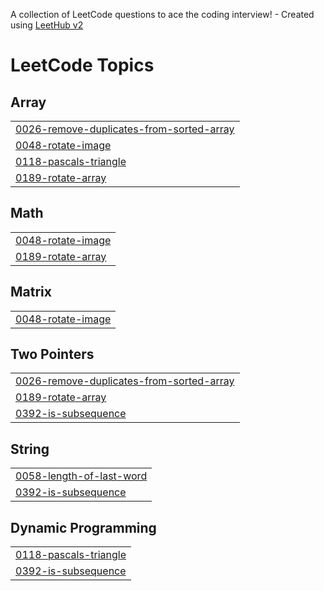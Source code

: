 A collection of LeetCode questions to ace the coding interview! - Created using [LeetHub v2](https://github.com/arunbhardwaj/LeetHub-2.0)
<!---LeetCode Topics Start-->
# LeetCode Topics
## Array
|  |
| ------- |
| [0026-remove-duplicates-from-sorted-array](https://github.com/sathish-s704/leetcode_submissions/tree/master/0026-remove-duplicates-from-sorted-array) |
| [0048-rotate-image](https://github.com/sathish-s704/leetcode_submissions/tree/master/0048-rotate-image) |
| [0118-pascals-triangle](https://github.com/sathish-s704/leetcode_submissions/tree/master/0118-pascals-triangle) |
| [0189-rotate-array](https://github.com/sathish-s704/leetcode_submissions/tree/master/0189-rotate-array) |
## Math
|  |
| ------- |
| [0048-rotate-image](https://github.com/sathish-s704/leetcode_submissions/tree/master/0048-rotate-image) |
| [0189-rotate-array](https://github.com/sathish-s704/leetcode_submissions/tree/master/0189-rotate-array) |
## Matrix
|  |
| ------- |
| [0048-rotate-image](https://github.com/sathish-s704/leetcode_submissions/tree/master/0048-rotate-image) |
## Two Pointers
|  |
| ------- |
| [0026-remove-duplicates-from-sorted-array](https://github.com/sathish-s704/leetcode_submissions/tree/master/0026-remove-duplicates-from-sorted-array) |
| [0189-rotate-array](https://github.com/sathish-s704/leetcode_submissions/tree/master/0189-rotate-array) |
| [0392-is-subsequence](https://github.com/sathish-s704/leetcode_submissions/tree/master/0392-is-subsequence) |
## String
|  |
| ------- |
| [0058-length-of-last-word](https://github.com/sathish-s704/leetcode_submissions/tree/master/0058-length-of-last-word) |
| [0392-is-subsequence](https://github.com/sathish-s704/leetcode_submissions/tree/master/0392-is-subsequence) |
## Dynamic Programming
|  |
| ------- |
| [0118-pascals-triangle](https://github.com/sathish-s704/leetcode_submissions/tree/master/0118-pascals-triangle) |
| [0392-is-subsequence](https://github.com/sathish-s704/leetcode_submissions/tree/master/0392-is-subsequence) |
<!---LeetCode Topics End-->